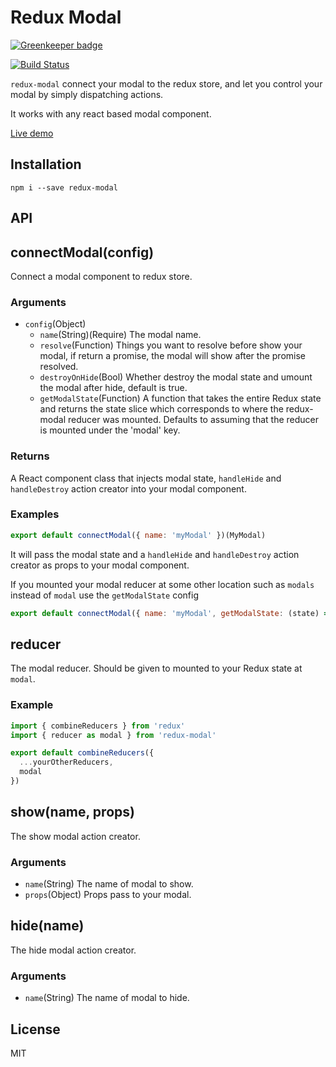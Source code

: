 # Redux Modal

[![Greenkeeper badge](https://badges.greenkeeper.io/yesmeck/redux-modal.svg)](https://greenkeeper.io/)

[![Build Status](https://travis-ci.org/yesmeck/redux-modal.svg?branch=master)](https://travis-ci.org/yesmeck/redux-modal)

`redux-modal` connect your modal to the redux store, and let you control your modal by simply dispatching actions.

It works with any react based modal component.

[Live demo](https://codesandbox.io/s/github/yesmeck/redux-modal/tree/master/example)

## Installation

```
npm i --save redux-modal
```

## API

## connectModal(config)

Connect a modal component to redux store.

### Arguments

* `config`(Object)
  * `name`(String)(Require) The modal name.
  * `resolve`(Function) Things you want to resolve before show your modal, if return a promise, the modal will show after the promise resolved.
  * `destroyOnHide`(Bool) Whether destroy the modal state and umount the modal after hide, default is true.
  * `getModalState`(Function) A function that takes the entire Redux state and returns the state slice which corresponds to where the redux-modal reducer was mounted. Defaults to assuming that the reducer is mounted under the 'modal' key.

### Returns

A React component class that injects modal state, `handleHide` and `handleDestroy` action creator into your modal component.

### Examples

```javascript
export default connectModal({ name: 'myModal' })(MyModal)
```
It will pass the modal state and a `handleHide` and `handleDestroy` action creator as props to your modal component.

If you mounted your modal reducer at some other location such as `modals` instead of `modal` use the `getModalState` config
```javascript
export default connectModal({ name: 'myModal', getModalState: (state) => state.modals })(MyModal)
```

## reducer

The modal reducer. Should be given to mounted to your Redux state at `modal`.

### Example

```javascript
import { combineReducers } from 'redux'
import { reducer as modal } from 'redux-modal'

export default combineReducers({
  ...yourOtherReducers,
  modal
})
```

## show(name, props)

The show modal action creator.

### Arguments

* `name`(String) The name of modal to show.
* `props`(Object) Props pass to your modal.

## hide(name)

The hide modal action creator.

### Arguments

* `name`(String) The name of modal to hide.

## License

MIT
